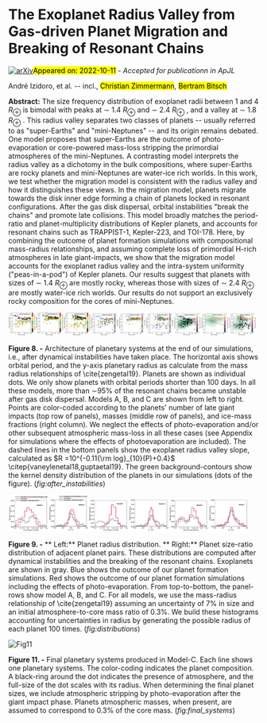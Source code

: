 <div class="macros" style="visibility:hidden;">
$\newcommand{\ensuremath}{}$
$\newcommand{\xspace}{}$
$\newcommand{\object}[1]{\texttt{#1}}$
$\newcommand{\farcs}{{.}''}$
$\newcommand{\farcm}{{.}'}$
$\newcommand{\arcsec}{''}$
$\newcommand{\arcmin}{'}$
$\newcommand{\ion}[2]{#1#2}$
$\newcommand{\textsc}[1]{\textrm{#1}}$
$\newcommand{\hl}[1]{\textrm{#1}}$
$\newcommand{\footnote}[1]{}$
$\newcommand{\vdag}{(v)^\dagger}$
$\newcommand$
$\newcommand$
$\newcommand{\ai}[1]{\textcolor{red}{[#1]}}$
$\newcommand{\thefigure}{A\arabic{figure}}$</div>

<div class="macros" style="visibility:hidden;">
$\newcommand{\ensuremath}{}$
$\newcommand{\xspace}{}$
$\newcommand{\object}[1]{\texttt{#1}}$
$\newcommand{\farcs}{{.}''}$
$\newcommand{\farcm}{{.}'}$
$\newcommand{\arcsec}{''}$
$\newcommand{\arcmin}{'}$
$\newcommand{\ion}[2]{#1#2}$
$\newcommand{\textsc}[1]{\textrm{#1}}$
$\newcommand{\hl}[1]{\textrm{#1}}$
$\newcommand{\footnote}[1]{}$
$\newcommand{\vdag}{(v)^\dagger}$
$\newcommand$
$\newcommand$
$\newcommand{\ai}[1]{\textcolor{red}{[#1]}}$
$\newcommand{\thefigure}{A\arabic{figure}}$</div>



<div id="title">

# The Exoplanet Radius Valley from Gas-driven Planet Migration and Breaking of Resonant Chains

</div>
<div id="comments">

[![arXiv](https://img.shields.io/badge/arXiv-2210.05595-b31b1b.svg)](https://arxiv.org/abs/2210.05595)<mark>Appeared on: 2022-10-11</mark> - _Accepted for publicationn in ApJL_

</div>
<div id="authors">

André Izidoro, et al. -- incl., <mark>Christian Zimmermann</mark>, <mark>Bertram Bitsch</mark>

</div>
<div id="abstract">

**Abstract:** The size frequency distribution of exoplanet radii between 1 and 4 $R_{\oplus}$ is bimodal with peaks  at $\sim$ 1.4 $R_{\oplus}$ and $\sim$ 2.4 $R_{\oplus}$ , and a valley at $\sim$ 1.8 $R_{\oplus}$ . This radius valley separates two classes of planets -- usually referred to as "super-Earths"  and "mini-Neptunes" -- and its origin remains debated. One model proposes that super-Earths are the outcome of photo-evaporation or core-powered mass-loss  stripping the primordial atmospheres of the mini-Neptunes. A contrasting model interprets the radius valley as a dichotomy in the bulk compositions, where super-Earths are  rocky planets and mini-Neptunes are water-ice rich worlds. In this work, we test whether the migration model is consistent with the radius valley and how it distinguishes these views. In the migration model, planets migrate towards the disk inner edge forming a chain of planets locked in resonant configurations. After the gas disk dispersal, orbital instabilities  "break the chains" and promote  late collisions. This model broadly matches the  period-ratio and planet-multiplicity distributions of Kepler planets, and  accounts for resonant chains such as TRAPPIST-1, Kepler-223, and TOI-178. Here, by combining the outcome of planet formation simulations with compositional mass-radius relationships, and assuming complete loss of primordial H-rich atmospheres in late giant-impacts, we show that the migration model accounts for the exoplanet radius valley and the intra-system uniformity ("peas-in-a-pod") of Kepler planets. Our results suggest that planets with sizes of $\sim$ 1.4 $R_{\oplus}$ are mostly rocky, whereas  those with sizes of $\sim$ 2.4 $R_{\oplus}$ are mostly water-ice rich worlds. Our results do not support an exclusively rocky composition for the cores of mini-Neptunes.

</div>

<div id="div_fig1">

<img src="tmp_2210.05595/./P_R_modela_endsim.png" alt="Fig8.1" width="11%"/><img src="tmp_2210.05595/./P_R_modelb_endsim.png" alt="Fig8.2" width="11%"/><img src="tmp_2210.05595/./P_R_modelc_endsim.png" alt="Fig8.3" width="11%"/><img src="tmp_2210.05595/./P_Rm_modela_endsim.png" alt="Fig8.4" width="11%"/><img src="tmp_2210.05595/./P_Rm_modelb_endsim.png" alt="Fig8.5" width="11%"/><img src="tmp_2210.05595/./P_Rm_modelc_endsim.png" alt="Fig8.6" width="11%"/><img src="tmp_2210.05595/./P_Rw_modela_endsim.png" alt="Fig8.7" width="11%"/><img src="tmp_2210.05595/./P_Rw_modelb_endsim.png" alt="Fig8.8" width="11%"/><img src="tmp_2210.05595/./P_Rw_modelc_endsim.png" alt="Fig8.9" width="11%"/>

**Figure 8. -** Architecture of planetary systems at the end of our simulations, i.e., after dynamical instabilities have taken place. The horizontal axis shows orbital period, and the y-axis planetary radius as calculate from the mass radius relationships of \cite{zengetal19}.  Planets are shown as individual dots. We only show planets with orbital periods shorter than 100 days. In all these models, more than $\sim$95\% of the resonant chains became unstable after gas disk dispersal. Models A, B, and C are shown from left to right. Points are color-coded according to the planets'
number of late giant impacts (top row of panels), masses (middle row of panels), and ice-mass fractions (right column). We neglect the effects of photo-evaporation and/or other subsequent atmospheric mass-loss in all these cases (see Appendix for simulations where the effects of photoevaporation are included). The dashed lines in the bottom panels show the exoplanet radius valley slope, calculated  as $R =10^{-0.11{\rm log}_{10}(P)+0.4}$ \citep{vaneylenetal18,guptaetal19}. The green background-contours show the kernel density distribution of the planets in our simulations (dots of the figure). (*fig:after_instabilities*)

</div>
<div id="div_fig2">

<img src="tmp_2210.05595/./Rhist_modela_noobs.png" alt="Fig9.1" width="16%"/><img src="tmp_2210.05595/./Rratio_modela_noobs.png" alt="Fig9.2" width="16%"/><img src="tmp_2210.05595/./Rhist_modelb_noobs.png" alt="Fig9.3" width="16%"/><img src="tmp_2210.05595/./Rratio_modelb_noobs.png" alt="Fig9.4" width="16%"/><img src="tmp_2210.05595/./Rhist_modelc_noobs.png" alt="Fig9.5" width="16%"/><img src="tmp_2210.05595/./Rratio_modelc_noobs.png" alt="Fig9.6" width="16%"/>

**Figure 9. -** ** Left:**  Planet radius distribution. ** Right:** Planet size-ratio  distribution of adjacent planet pairs. These distributions are computed after dynamical instabilities and the breaking of the resonant chains. Exoplanets are shown in gray. Blue shows the outcome of our planet formation simulations. Red shows the outcome of our planet formation simulations including the effects of photo-evaporation. From top-to-bottom, the panel-rows show model A,  B, and  C. For all models, we use the mass-radius relationship of \cite{zengetal19} assuming an uncertainty of 7\% in size and an initial atmosphere-to-core mass ratio of 0.3\%. We build these histograms accounting for uncertainties in radius by generating the possible radius of each planet 100 times. (*fig:distributions*)

</div>
<div id="div_fig3">

<img src="tmp_2210.05595/./Model_C_mixture_edited.png.png" alt="Fig11" width="100%"/>

**Figure 11. -** Final planetary systems produced in Model-C.  Each line shows one planetary systems. The color-coding indicates the planet composition.  A black-ring around the dot indicates the presence of  atmosphere, and the full-size of the dot scales with its radius. When determining the final planet sizes, we include atmospheric stripping by photo-evaporation after the giant impact phase. Planets atmospheric masses, when present, are assumed to correspond to 0.3\% of the core mass. (*fig:final_systems*)

</div>